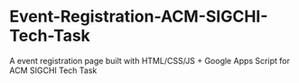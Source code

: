 # Event-Registration-ACM-SIGCHI-Tech-Task
A event registration page built with HTML/CSS/JS + Google Apps Script for ACM SIGCHI Tech Task
